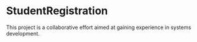 # StudentRegistration
This project is a collaborative effort aimed at gaining experience in systems development.
